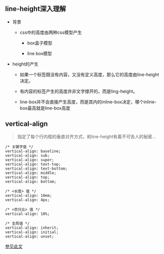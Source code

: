## line-height深入理解

* 背景

  - css中的高度由两种css模型产生

    + box盒子模型

    + line box模型

* height的产生

  - 如果一个标签既没有内容，又没有定义高度，那么它的高度由line-height决定。

  - 有内容的标签产生的高度并非文字撑开的，而是ling-height。

  - line-box并不会直接产生高度，而是其内的inline-box决定，哪个inline-box最高就是line-box高度


## vertical-align

  > 指定了每个行内框的垂直对齐方式，和line-height有着不可告人的秘密...

  ```
  /* 关键字值 */
  vertical-align: baseline;
  vertical-align: sub;
  vertical-align: super;
  vertical-align: text-top;
  vertical-align: text-bottom;
  vertical-align: middle;
  vertical-align: top;
  vertical-align: bottom;

  /* <长度> 值 */
  vertical-align: 10em;
  vertical-align: 4px;

  /* <百分比> 值 */
  vertical-align: 10%;

  /* 全局值 */
  vertical-align: inherit;
  vertical-align: initial;
  vertical-align: unset;
  ```

  [参见此文](http://www.zhangxinxu.com/wordpress/2015/08/css-deep-understand-vertical-align-and-line-height/)

